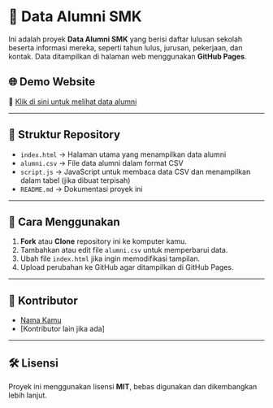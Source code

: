 # 📖 Data Alumni SMK

Ini adalah proyek **Data Alumni SMK** yang berisi daftar lulusan sekolah beserta informasi mereka, seperti tahun lulus, jurusan, pekerjaan, dan kontak. Data ditampilkan di halaman web menggunakan **GitHub Pages**.

## 🌐 Demo Website
🔗 [Klik di sini untuk melihat data alumni](https://username.github.io/alumni-smk/)  

---

## 📂 Struktur Repository
- `index.html` → Halaman utama yang menampilkan data alumni  
- `alumni.csv` → File data alumni dalam format CSV  
- `script.js` → JavaScript untuk membaca data CSV dan menampilkan dalam tabel (jika dibuat terpisah)  
- `README.md` → Dokumentasi proyek ini  

---

## 📌 Cara Menggunakan
1. **Fork** atau **Clone** repository ini ke komputer kamu.  
2. Tambahkan atau edit file `alumni.csv` untuk memperbarui data.  
3. Ubah file `index.html` jika ingin memodifikasi tampilan.  
4. Upload perubahan ke GitHub agar ditampilkan di GitHub Pages.  

---

## 👥 Kontributor
- [Nama Kamu](https://github.com/username)  
- [Kontributor lain jika ada]  

---

## 🛠 Lisensi
Proyek ini menggunakan lisensi **MIT**, bebas digunakan dan dikembangkan lebih lanjut.  
